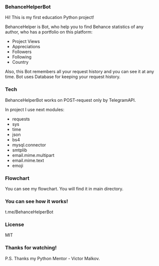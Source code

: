 ### BehanceHelperBot

Hi! This is my first education Python project!

BehanceHelper is Bot, who help you to find Behance statistics of any author, who has a portfolio on this platform:

- Project Views
- Appreciations
- Followers
- Following
- Country

Also, this Bot remembers all your request history and you can see it at any time. Bot uses Database for keeping your request history. 


### Tech

BehanceHelperBot works on POST-request only by TelegramAPI.

In project I use next modules:

- requests
- sys
- time
- json
- bs4
- mysql.connector
- smtplib 
- email.mime.multipart
- email.mime.text
- emoji

### Flowchart

You can see my flowchart. You will find it in main directory.

### You can see how it works!

t.me/BehanceHelperBot

### License

MIT

### Thanks for watching!

P.S. Thanks my Python Mentor - Victor Malkov.

